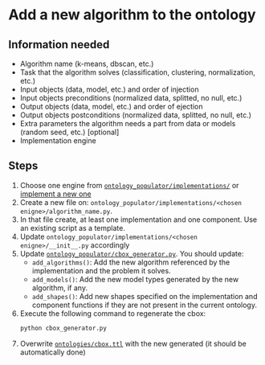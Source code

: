 # Add a new algorithm to the ontology

## Information needed


* Algorithm name  (k-means, dbscan, etc.)
* Task that the algorithm solves (classification, clustering, normalization, etc.)
* Input objects (data, model, etc.) and order of injection 
* Input objects preconditions (normalized data, splitted, no null, etc.)
* Output objects (data, model, etc.) and order of ejection
* Output objects postconditions (normalized data, splitted, no null, etc.)
* Extra parameters the algorithm needs a part from data or models (random seed, etc.) [optional]
* Implementation engine


## Steps

1. Choose one engine from [`ontology_populator/implementations/`](../ontology_populator/implementations/) or [implement a new one](./addNewEngine.md)
2. Create a new file on: `ontology_populator/implementations/<chosen enigne>/algorithm_name.py`.
3. In that file create, at least one implementation and one component. Use an existing script as a template.
4. Update `ontology_populator/implementations/<chosen enigne>/__init__.py` accordingly
5. Update [`ontology_populator/cbox_generator.py`](../ontology_populator/cbox_generator.py). You should update:
    * ```add_algorithms()```: Add the new algorithm referenced by the implementation and the problem it solves.
    * ```add_models()```: Add the new model types generated by the new algorithm, if any.
    * ```add_shapes()```: Add new shapes specified on the implementation and component functions if they are not present in the current ontology.
6. Execute the following command to regenerate the cbox:
    ```bash
    python cbox_generator.py
    ```
7. Overwrite [`ontologies/cbox.ttl`](../ontologies/cbox.ttl) with the new generated (it should be automatically done)

